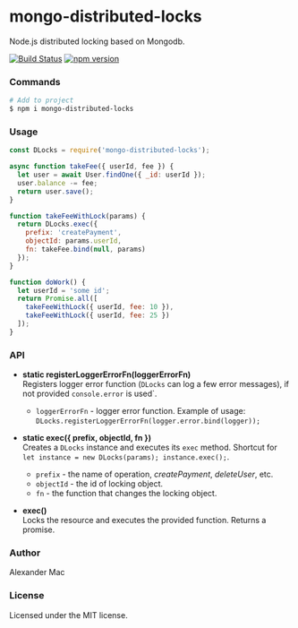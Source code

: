 # mongo-distributed-locks
Node.js distributed locking based on Mongodb.

[![Build Status](https://travis-ci.org/Zurili/mongo-distributed-locks.svg?branch=master)](https://travis-ci.org/Zurili/mongo-distributed-locks)
[![npm version](https://badge.fury.io/js/repo-template.svg)](https://badge.fury.io/js/mongo-distributed-locks)

### Commands
```bash
# Add to project
$ npm i mongo-distributed-locks
```

### Usage
```js
const DLocks = require('mongo-distributed-locks');

async function takeFee({ userId, fee }) {
  let user = await User.findOne({ _id: userId });
  user.balance -= fee;
  return user.save();
}

function takeFeeWithLock(params) {
  return DLocks.exec({
    prefix: 'createPayment',
    objectId: params.userId,
    fn: takeFee.bind(null, params)
  });
}

function doWork() {
  let userId = 'some id';
  return Promise.all([
    takeFeeWithLock({ userId, fee: 10 }),
    takeFeeWithLock({ userId, fee: 25 })
  ]);
}
```

### API
- **static registerLoggerErrorFn(loggerErrorFn)**<br>
Registers logger error function (`DLocks` can log a few error messages), if not provided `console.error` is used`.

  - `loggerErrorFn` - logger error function. Example of usage: `DLocks.registerLoggerErrorFn(logger.error.bind(logger));`

- **static exec({ prefix, objectId, fn })**<br>
Creates a `DLocks` instance and executes its `exec` method. Shortcut for `let instance = new DLocks(params); instance.exec();`.

  - `prefix` - the name of operation, _createPayment_, _deleteUser_, etc.
  - `objectId` - the id of locking object.
  - `fn` - the function that changes the locking object.

- **exec()**<br>
Locks the resource and executes the provided function. Returns a promise.


### Author
Alexander Mac

### License
Licensed under the MIT license.

